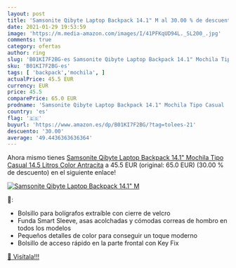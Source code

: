 ```yaml
---
layout: post
title: 'Samsonite Qibyte Laptop Backpack 14.1" M al 30.00 % de descuento'
date: 2021-01-29 19:53:59
image: 'https://m.media-amazon.com/images/I/41PFKqUD94L._SL200_.jpg'
comments: true
category: ofertas
author: ring
slug: 'B01KI7F2BG-es Samsonite Qibyte Laptop Backpack 14.1" Mochila Tipo Casual...'
sku: 'B01KI7F2BG-es'
tags: [ 'backpack','mochila', ]
actualPrice: 45.5 EUR
currency: EUR
price: 45.5
comparePrice: 65.0 EUR
prodname: 'Samsonite Qibyte Laptop Backpack 14.1" Mochila Tipo Casual  14.5 Litros  Color Antracita'
country: 'es'
flag: '🇪🇸'
buyurl: 'https://www.amazon.es/dp/B01KI7F2BG/?tag=tolees-21'
descuento: '30.00'
average: '49.4436363636364'
---
```


Ahora mismo tienes [Samsonite Qibyte Laptop Backpack 14.1" Mochila Tipo Casual  14.5 Litros  Color Antracita](https://www.amazon.es/dp/B01KI7F2BG/?tag=tolees-21) a 45.5 EUR (original: 65.0 EUR) (30.00 %  de descuento) en el siguiente enlace!

[![Samsonite Qibyte Laptop Backpack 14.1" M](https://m.media-amazon.com/images/I/41PFKqUD94L._SL200_.jpg)](https://www.amazon.es/dp/B01KI7F2BG/?tag=tolees-21)

🔎:

- Bolsillo para bolígrafos extraíble con cierre de velcro
- Funda Smart Sleeve, asas acolchadas y cómodas correas de hombro en todos los modelos
- Pequeños detalles de color para conseguir un toque moderno
- Bolsillo de acceso rápido en la parte frontal con Key Fix

[🛒 Visítala!!!](https://www.amazon.es/dp/B01KI7F2BG/?tag=tolees-21)
